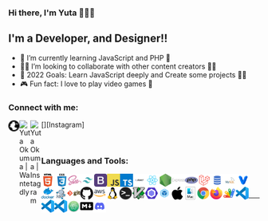 ### Hi there, I'm Yuta 🤟🏻🐻

## I'm a Developer, and Designer!!

- 🌱 I’m currently learning JavaScript and PHP 🤣
- 👬🏻 I’m looking to collaborate with other content creators 👋🏻
- 🥅 2022 Goals: Learn JavaScript deeply and Create some projects 💪🏻
- 🎮 Fun fact: I love to play video games 🎉

### Connect with me:

[<img align="left" alt="bear27kuma.com" width="22px" src="https://raw.githubusercontent.com/iconic/open-iconic/master/svg/globe.svg" />][Website]
[<img align="left" alt="Yuta Okuma | Wantedly" width="22px" src="https://cdn.jsdelivr.net/npm/simple-icons@v3/icons/linkedin.svg" />][Wantedly]
[<img align="left" alt="Yuta Okuma | Instagram" width="22px" src="https://cdn.jsdelivr.net/npm/simple-icons@v3/icons/instagram.svg" />][Instagram]

<br />

### Languages and Tools:

<img align="left" style="margin-right: 2px;" alt="HTML5" width="26px" src="https://github.com/github/explore/blob/main/topics/html/html.png?raw=true" />
<img align="left" alt="CSS3" width="26px" src="https://github.com/github/explore/blob/main/topics/css/css.png?raw=true" />
<img align="left" alt="Sass" width="26px" src="https://github.com/github/explore/blob/main/topics/sass/sass.png?raw=true" />
<img align="left" alt="Tailwind" width="26px" src="https://github.com/github/explore/blob/main/topics/tailwind/tailwind.png?raw=true" />
<img align="left" alt="Bootstrap" width="26px" src="https://github.com/github/explore/blob/main/topics/bootstrap/bootstrap.png?raw=true" />
<img align="left" alt="JavaScript" width="26px" src="https://github.com/github/explore/blob/main/topics/javascript/javascript.png?raw=true" />
<img align="left" alt="TypeScript" width="26px" src="https://github.com/github/explore/blob/main/topics/typescript/typescript.png?raw=true" />
<img align="left" alt="jQuery" width="26px" src="https://github.com/github/explore/blob/main/topics/jquery/jquery.png?raw=true" />
<img align="left" alt="React" width="26px" src="https://github.com/github/explore/blob/main/topics/react/react.png?raw=true" />
<img align="left" alt="Node.js" width="26px" src="https://github.com/github/explore/blob/main/topics/nodejs/nodejs.png?raw=true" />
<img align="left" alt="Express" width="26px" src="https://github.com/github/explore/blob/main/topics/express/express.png?raw=true" />
<img align="left" alt="PHP" width="26px" src="https://github.com/github/explore/blob/main/topics/php/php.png?raw=true" />
<img align="left" alt="Laravel" width="26px" src="https://github.com/github/explore/blob/main/topics/laravel/laravel.png?raw=true" />
<img align="left" alt="SQL" width="26px" src="https://github.com/github/explore/blob/main/topics/sql/sql.png?raw=true" />
<img align="left" alt="MySQL" width="26px" src="https://github.com/github/explore/blob/main/topics/mysql/mysql.png?raw=true" />
<img align="left" alt="Vagrant" width="26px" src="https://github.com/github/explore/blob/main/topics/vagrant/vagrant.png?raw=true" />
<img align="left" alt="Docker" width="26px" src="https://github.com/github/explore/blob/main/topics/docker/docker.png?raw=true" />
<img align="left" alt="Docker Compose" width="26px" src="https://github.com/github/explore/blob/main/topics/docker-compose/docker-compose.png?raw=true" />
<img align="left" alt="Git" width="26px" src="https://github.com/github/explore/blob/main/topics/git/git.png?raw=true" />
<img align="left" alt="GitHub" width="26px" src="https://github.com/github/explore/blob/main/topics/github/github.png?raw=true" />
<img align="left" alt="AWS" width="26px" src="https://github.com/github/explore/blob/main/topics/aws/aws.png?raw=true" />
<img align="left" alt="Linux" width="26px" src="https://github.com/github/explore/blob/main/topics/linux/linux.png?raw=true" />
<img align="left" alt="Terminal" width="26px" src="https://github.com/github/explore/blob/main/topics/terminal/terminal.png?raw=true" />
<img align="left" alt="Vim" width="26px" src="https://github.com/github/explore/blob/main/topics/vim/vim.png?raw=true" />
<img align="left" alt="Eslint" width="26px" src="https://github.com/github/explore/blob/main/topics/eslint/eslint.png?raw=true" />
<img align="left" alt="Webpack" width="26px" src="https://github.com/github/explore/blob/main/topics/webpack/webpack.png?raw=true" />
<img align="left" alt="Apple" width="26px" src="https://github.com/github/explore/blob/main/topics/apple/apple.png?raw=true" />
<img align="left" alt="Mac OS" width="26px" src="https://github.com/github/explore/blob/main/topics/macos/macos.png?raw=true" />
<img align="left" alt="Chrome" width="26px" src="https://github.com/github/explore/blob/main/topics/chrome/chrome.png?raw=true" />
<img align="left" alt="Firefox" width="26px" src="https://github.com/github/explore/blob/main/topics/firefox/firefox.png?raw=true" />
<img align="left" alt="Google App Script" width="26px" src="https://github.com/github/explore/blob/main/topics/google-apps-script/google-apps-script.png?raw=true" />
<img align="left" alt="WebStorm" width="26px" src="https://raw.githubusercontent.com/github/explore/80688e429a7d4ef2fca1e82350fe8e3517d3494d/topics/visual-studio-code/visual-studio-code.png" />
<img align="left" alt="PhpStorm" width="26px" src="https://raw.githubusercontent.com/github/explore/80688e429a7d4ef2fca1e82350fe8e3517d3494d/topics/visual-studio-code/visual-studio-code.png" />
<img align="left" alt="Visual Studio Code" width="26px" src="https://github.com/github/explore/blob/main/topics/visual-studio-code/visual-studio-code.png?raw=true" />
<img align="left" alt="Atom" width="26px" src="https://github.com/github/explore/blob/main/topics/atom/atom.png?raw=true" />
<img align="left" alt="Markdown" width="26px" src="https://github.com/github/explore/blob/main/topics/markdown/markdown.png?raw=true" />
<img align="left" alt="Discord" width="26px" src="https://github.com/github/explore/blob/main/topics/discord/discord.png?raw=true" />

<br />
<br />

---

[website]: https://
[Wantedly]: 
[Instagram]: 
